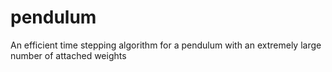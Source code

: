 # pendulum
An efficient time stepping algorithm for a pendulum with an extremely large number of attached weights
